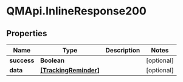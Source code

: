 # QMApi.InlineResponse200

## Properties
Name | Type | Description | Notes
------------ | ------------- | ------------- | -------------
**success** | **Boolean** |  | [optional] 
**data** | [**[TrackingReminder]**](TrackingReminder.md) |  | [optional] 


